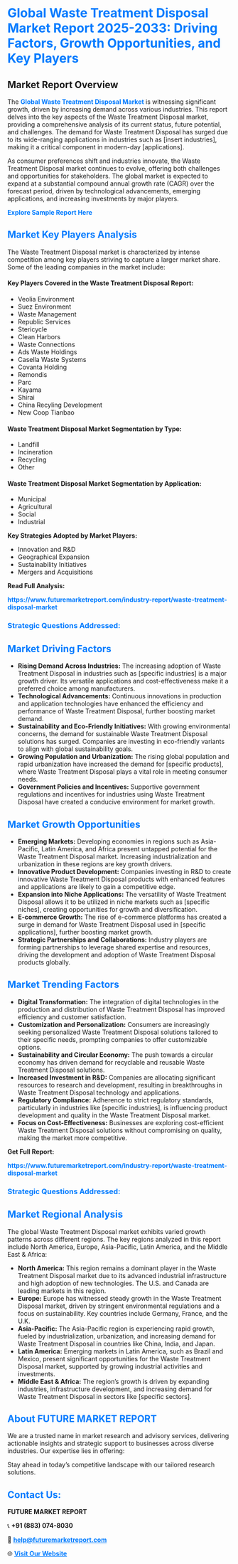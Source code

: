<h1 style="color: #007BFF;">Global Waste Treatment Disposal Market Report 2025-2033: Driving Factors, Growth Opportunities, and Key Players</h1>

<section id="overview">
<h2>Market Report Overview</h2>
<p>The <a href="https://www.futuremarketreport.com/industry-report/waste-treatment-disposal-market" style="color: #007BFF; text-decoration: none;"><strong>Global Waste Treatment Disposal Market</strong></a> is witnessing significant growth, driven by increasing demand across various industries. This report delves into the key aspects of the Waste Treatment Disposal market, providing a comprehensive analysis of its current status, future potential, and challenges. The demand for Waste Treatment Disposal has surged due to its wide-ranging applications in industries such as [insert industries], making it a critical component in modern-day [applications].</p>
<p>As consumer preferences shift and industries innovate, the Waste Treatment Disposal market continues to evolve, offering both challenges and opportunities for stakeholders. The global market is expected to expand at a substantial compound annual growth rate (CAGR) over the forecast period, driven by technological advancements, emerging applications, and increasing investments by major players.</p>
</section>

<section id="overview">
<p><a href="https://www.futuremarketreport.com/request-sample/reportId=30896" style="color: #007BFF; text-decoration: none;"><strong>Explore Sample Report Here</strong></a></p>
</section>

<section id="key-players">
<h2 style="color: #007BFF;">Market Key Players Analysis</h2>
<p>The Waste Treatment Disposal market is characterized by intense competition among key players striving to capture a larger market share. Some of the leading companies in the market include:</p>
<h4>Key Players Covered in the Waste Treatment Disposal Report:</h4>
<ul><li>Veolia Environment</li><li>Suez Environment</li><li>Waste Management</li><li>Republic Services</li><li>Stericycle</li><li>Clean Harbors</li><li>Waste Connections</li><li>Ads Waste Holdings</li><li>Casella Waste Systems</li><li>Covanta Holding</li><li>Remondis</li><li>Parc</li><li>Kayama</li><li>Shirai</li><li>China Recyling Development</li><li>New Coop Tianbao</li></ul>
<h4>Waste Treatment Disposal Market Segmentation by Type:</h4>
<ul><li>Landfill</li><li>Incineration</li><li>Recycling</li><li>Other</li></ul>

<h4>Waste Treatment Disposal Market Segmentation by Application:</h4>
<ul><li>Municipal</li><li>Agricultural</li><li>Social</li><li>Industrial</li></ul>
<p><strong>Key Strategies Adopted by Market Players:</strong></p>
<ul>
<li>Innovation and R&D</li>
<li>Geographical Expansion</li>
<li>Sustainability Initiatives</li>
<li>Mergers and Acquisitions</li>
</ul>
</section>

<section>
<p><strong>Read Full Analysis: </strong></p><a href="https://www.futuremarketreport.com/industry-report/waste-treatment-disposal-market" style="color: #007BFF; text-decoration: none;"><strong>https://www.futuremarketreport.com/industry-report/waste-treatment-disposal-market</strong></a>
<h3 style="color: #007BFF;">Strategic Questions Addressed:</h3>
</section>

<section id="driving-factors">
<h2 style="color: #007BFF;">Market Driving Factors</h2>
<ul>
<li><strong>Rising Demand Across Industries:</strong> The increasing adoption of Waste Treatment Disposal in industries such as [specific industries] is a major growth driver. Its versatile applications and cost-effectiveness make it a preferred choice among manufacturers.</li>
<li><strong>Technological Advancements:</strong> Continuous innovations in production and application technologies have enhanced the efficiency and performance of Waste Treatment Disposal, further boosting market demand.</li>
<li><strong>Sustainability and Eco-Friendly Initiatives:</strong> With growing environmental concerns, the demand for sustainable Waste Treatment Disposal solutions has surged. Companies are investing in eco-friendly variants to align with global sustainability goals.</li>
<li><strong>Growing Population and Urbanization:</strong> The rising global population and rapid urbanization have increased the demand for [specific products], where Waste Treatment Disposal plays a vital role in meeting consumer needs.</li>
<li><strong>Government Policies and Incentives:</strong> Supportive government regulations and incentives for industries using Waste Treatment Disposal have created a conducive environment for market growth.</li>
</ul>
</section>

<section id="growth-opportunities">
<h2 style="color: #007BFF;">Market Growth Opportunities</h2>
<ul>
<li><strong>Emerging Markets:</strong> Developing economies in regions such as Asia-Pacific, Latin America, and Africa present untapped potential for the Waste Treatment Disposal market. Increasing industrialization and urbanization in these regions are key growth drivers.</li>
<li><strong>Innovative Product Development:</strong> Companies investing in R&D to create innovative Waste Treatment Disposal products with enhanced features and applications are likely to gain a competitive edge.</li>
<li><strong>Expansion into Niche Applications:</strong> The versatility of Waste Treatment Disposal allows it to be utilized in niche markets such as [specific niches], creating opportunities for growth and diversification.</li>
<li><strong>E-commerce Growth:</strong> The rise of e-commerce platforms has created a surge in demand for Waste Treatment Disposal used in [specific applications], further boosting market growth.</li>
<li><strong>Strategic Partnerships and Collaborations:</strong> Industry players are forming partnerships to leverage shared expertise and resources, driving the development and adoption of Waste Treatment Disposal products globally.</li>
</ul>
</section>

<section id="trending-factors">
<h2 style="color: #007BFF;">Market Trending Factors</h2>
<ul>
<li><strong>Digital Transformation:</strong> The integration of digital technologies in the production and distribution of Waste Treatment Disposal has improved efficiency and customer satisfaction.</li>
<li><strong>Customization and Personalization:</strong> Consumers are increasingly seeking personalized Waste Treatment Disposal solutions tailored to their specific needs, prompting companies to offer customizable options.</li>
<li><strong>Sustainability and Circular Economy:</strong> The push towards a circular economy has driven demand for recyclable and reusable Waste Treatment Disposal solutions.</li>
<li><strong>Increased Investment in R&D:</strong> Companies are allocating significant resources to research and development, resulting in breakthroughs in Waste Treatment Disposal technology and applications.</li>
<li><strong>Regulatory Compliance:</strong> Adherence to strict regulatory standards, particularly in industries like [specific industries], is influencing product development and quality in the Waste Treatment Disposal market.</li>
<li><strong>Focus on Cost-Effectiveness:</strong> Businesses are exploring cost-efficient Waste Treatment Disposal solutions without compromising on quality, making the market more competitive.</li>
</ul>
</section>

<section>
<p><strong>Get Full Report: </strong></p><a href="https://www.futuremarketreport.com/industry-report/waste-treatment-disposal-market" style="color: #007BFF; text-decoration: none;"><strong>https://www.futuremarketreport.com/industry-report/waste-treatment-disposal-market</strong></a>
<h3 style="color: #007BFF;">Strategic Questions Addressed:</h3>
</section>


<section id="regional-analysis">
<h2 style="color: #007BFF;">Market Regional Analysis</h2>
<p>The global Waste Treatment Disposal market exhibits varied growth patterns across different regions. The key regions analyzed in this report include North America, Europe, Asia-Pacific, Latin America, and the Middle East & Africa:</p>
<ul>
<li><strong>North America:</strong> This region remains a dominant player in the Waste Treatment Disposal market due to its advanced industrial infrastructure and high adoption of new technologies. The U.S. and Canada are leading markets in this region.</li>
<li><strong>Europe:</strong> Europe has witnessed steady growth in the Waste Treatment Disposal market, driven by stringent environmental regulations and a focus on sustainability. Key countries include Germany, France, and the U.K.</li>
<li><strong>Asia-Pacific:</strong> The Asia-Pacific region is experiencing rapid growth, fueled by industrialization, urbanization, and increasing demand for Waste Treatment Disposal in countries like China, India, and Japan.</li>
<li><strong>Latin America:</strong> Emerging markets in Latin America, such as Brazil and Mexico, present significant opportunities for the Waste Treatment Disposal market, supported by growing industrial activities and investments.</li>
<li><strong>Middle East & Africa:</strong> The region’s growth is driven by expanding industries, infrastructure development, and increasing demand for Waste Treatment Disposal in sectors like [specific sectors].</li>
</ul>
</section>

<footer>
<h2 style="color: #007BFF;">About FUTURE MARKET REPORT</h2>
<p>We are a trusted name in market research and advisory services, delivering actionable insights and strategic support to businesses across diverse industries. Our expertise lies in offering:</p>

<p>Stay ahead in today’s competitive landscape with our tailored research solutions.</p>

<h2 style="color: #007BFF;">Contact Us:</h2>
<p><strong>FUTURE MARKET REPORT</strong></p>
<p>📞 <strong>+91 (883) 074-8030</strong></p>
<p>📧 <strong><a href="mailto:help@futuremarketreport.com" style="color: #007BFF;">help@futuremarketreport.com</a></strong></p>
<p>🌐 <strong><a href="https://www.futuremarketreport.com/" style="color: #007BFF;">Visit Our Website</a></strong></p>
</footer>